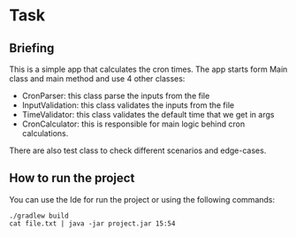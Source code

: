# Task
## Briefing
This is a simple app that calculates the cron times.
The app starts form Main class and main method and use 4 other classes:
* CronParser: this class parse the inputs from the file
* InputValidation: this class validates the inputs from the file
* TimeValidator: this class validates the default time that we get in args
* CronCalculator: this is responsible for main logic behind cron calculations. 

There are also test class to check different scenarios and edge-cases.

## How to run the project
You can use the Ide for run the project or using the following commands:
```
./gradlew build
cat file.txt | java -jar project.jar 15:54
```


